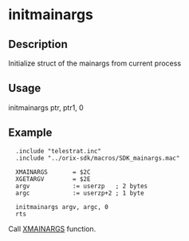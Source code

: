 
# initmainargs

## Description

Initialize struct of the mainargs from current process

## Usage

initmainargs ptr, ptr1, 0

## Example

```ca65
  .include "telestrat.inc"
  .include "../orix-sdk/macros/SDK_mainargs.mac"

  XMAINARGS       = $2C
  XGETARGV        = $2E
  argv            := userzp   ; 2 bytes
  argc            := userzp+2 ; 1 byte

  initmainargs argv, argc, 0
  rts
```

Call [XMAINARGS](../../../kernel/primitives/xmainargs) function.

